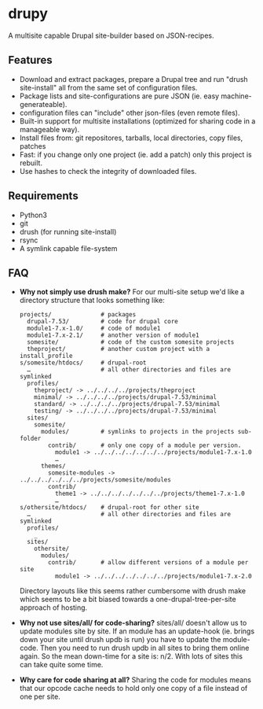 drupy
=====

A multisite capable Drupal site-builder based on JSON-recipes.

Features
--------

* Download and extract packages, prepare a Drupal tree and run "drush site-install" all from the same set of configuration files.
* Package lists and site-configurations are pure JSON (ie. easy machine-generateable).
* configuration files can "include" other json-files (even remote files).
* Built-in support for multisite installations (optimized for sharing code in a manageable way).
* Install files from: git repositores, tarballs, local directories, copy files, patches
* Fast: if you change only one project (ie. add a patch) only this project is rebuilt.
* Use hashes to check the integrity of downloaded files.

Requirements
------------

* Python3
* git
* drush (for running site-install)
* rsync
* A symlink capable file-system

FAQ
---

*   **Why not simply use drush make?**
    For our multi-site setup we'd like a directory structure that looks something like:

        projects/              # packages
          drupal-7.53/         # code for drupal core
          module1-7.x-1.0/     # code of module1
          module1-7.x-2.1/     # another version of module1
          somesite/            # code of the custom somesite projects
          theproject/          # another custom project with a install_profile
        s/somesite/htdocs/     # drupal-root
          …                    # all other directories and files are symlinked
          profiles/
            theproject/ -> ../../../../projects/theproject
            minimal/ -> ../../../../projects/drupal-7.53/minimal
            standard/ -> ../../../../projects/drupal-7.53/minimal
            testing/ -> ../../../../projects/drupal-7.53/minimal
          sites/
            somesite/
              modules/         # symlinks to projects in the projects sub-folder
                contrib/       # only one copy of a module per version.
                  module1 -> ../../../../../../../projects/module1-7.x-1.0
                  …
              themes/
                somesite-modules -> ../../../../../../projects/somesite/modules
                contrib/
                  theme1 -> ../../../../../../../projects/theme1-7.x-1.0
                  …
        s/othersite/htdocs/    # drupal-root for other site
          …                    # all other directories and files are symlinked
          profiles/
            _
          sites/
            othersite/
              modules/
                contrib/       # allow different versions of a module per site
                  module1 -> ../../../../../../../projects/module1-7.x-2.0
          
    Directory layouts like this seems rather cumbersome with drush make which seems to be a bit biased towards a one-drupal-tree-per-site approach of hosting.

*   **Why not use sites/all/ for code-sharing?**
    sites/all/ doesn't allow us to update modules site by site. If an module has an update-hook (ie. brings down your site until drush updb is run) you have to update the module-code. Then you need to run drush updb in all sites to bring them online again. So the mean down-time for a site is: n/2. With lots of sites this can take quite some time.
*   **Why care for code sharing at all?**
    Sharing the code for modules means that our opcode cache needs to hold only one copy of a file instead of one per site.

